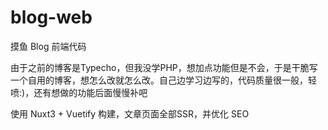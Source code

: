 # blog-web

摸鱼 Blog 前端代码

由于之前的博客是Typecho，但我没学PHP，想加点功能但是不会，于是干脆写一个自用的博客，想怎么改就怎么改。自己边学习边写的，代码质量很一般，轻喷:)，还有想做的功能后面慢慢补吧

使用 Nuxt3 + Vuetify 构建，文章页面全部SSR，并优化 SEO


